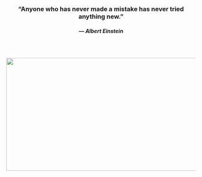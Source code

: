 <h3 align="center"><strong>“Anyone who has never made a mistake has never tried anything new.”</strong></h3>
<h5 align="center">― Albert Einstein</h5>
<h5 align="center">
 ‏‏‎ </h5>

<p align="center"><img src="https://media.giphy.com/media/TilmLMmWrRYYHjLfub/giphy.gif" width="600px" height="300px"></p> 

  
  
<!--
**ikazreal21/ikazreal21** is a ✨ _special_ ✨ repository because its `README.md` (this file) appears on your GitHub profile.

Here are some ideas to get you started:

- 🔭 I’m currently working on ...
- 🌱 I’m currently learning ...
- 👯 I’m looking to collaborate on ...
- 🤔 I’m looking for help with ...
- 💬 Ask me about ...
- 📫 How to reach me: ...
- 😄 Pronouns: ...
- ⚡ Fun fact: ...
-->

